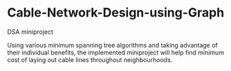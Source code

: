 # Cable-Network-Design-using-Graph
DSA miniproject


Using various minimum spanning tree algorithms and taking advantage of their individual benefits, the implemented miniproject will help find minimum cost of laying out cable lines throughout neighbourhoods.
